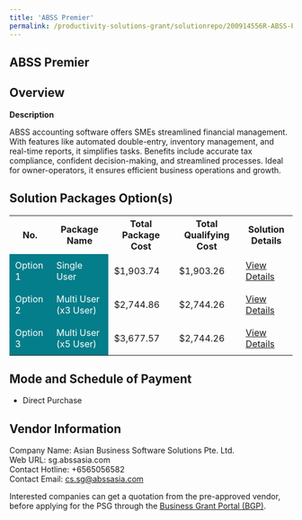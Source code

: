 ```yaml
---
title: 'ABSS Premier'
permalink: /productivity-solutions-grant/solutionrepo/200914556R-ABSS-Prmr-G
---
```


## ABSS Premier

## Overview

**Description**

ABSS accounting software offers SMEs streamlined financial management. With features like automated double-entry, inventory management, and real-time reports, it simplifies tasks. Benefits include accurate tax compliance, confident decision-making, and streamlined processes. Ideal for owner-operators, it ensures efficient business operations and growth.

## Solution Packages Option(s)

<table>
<tr>
<th><b>No.</b></th>
<th><b>Package Name</b></th>
<th><b>Total Package Cost</b></th>
<th><b>Total Qualifying Cost</b></th>
<th><b>Solution Details</b></th>
</tr>
<tr>
<td style='padding: 10px; background-color: #037E8A; color: #FFFFFF;'>Option 1</td>
<td style='padding: 10px; background-color: #037E8A; color: #FFFFFF;'>Single User</td>
<td style='padding: 10px;'>$1,903.74</td>
<td style='padding: 10px;'>$1,903.26</td>
<td style='padding: 10px;'><a href='/images/psg/ABSS_Premier_15082024_Desensitised_Annex3_Part1.pdf' target='_blank'>View Details</a></td>
</tr>
<tr>
<td style='padding: 10px; background-color: #037E8A; color: #FFFFFF;'>Option 2</td>
<td style='padding: 10px; background-color: #037E8A; color: #FFFFFF;'>Multi User (x3 User)</td>
<td style='padding: 10px;'>$2,744.86</td>
<td style='padding: 10px;'>$2,744.26</td>
<td style='padding: 10px;'><a href='/images/psg/ABSS_Premier_15082024_Desensitised_Annex3_Part2.pdf' target='_blank'>View Details</a></td>
</tr>
<tr>
<td style='padding: 10px; background-color: #037E8A; color: #FFFFFF;'>Option 3</td>
<td style='padding: 10px; background-color: #037E8A; color: #FFFFFF;'>Multi User (x5 User)</td>
<td style='padding: 10px;'>$3,677.57</td>
<td style='padding: 10px;'>$2,744.26</td>
<td style='padding: 10px;'><a href='/images/psg/ABSS_Premier_15082024_Desensitised_Annex3_Part3.pdf' target='_blank'>View Details</a></td>
</tr>
</table>

## Mode and Schedule of Payment

 - Direct Purchase

## Vendor Information

 Company Name: Asian Business Software Solutions Pte. Ltd.<br>Web URL: sg.abssasia.com <br>Contact Hotline: +6565056582 <br>Contact Email: cs.sg@abssasia.com <br>

Interested companies can get a quotation from the pre-approved vendor, before applying for the PSG through the <a href='https://www.businessgrants.gov.sg/' target='_blank' rel='noopener'>Business Grant Portal (BGP)</a>.

<script src="/jquery/resize-tables.js"></script>
